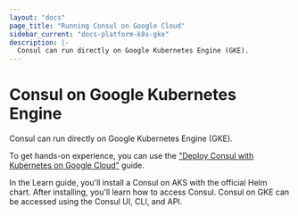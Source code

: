 ```yaml
---
layout: "docs"
page_title: "Running Consul on Google Cloud"
sidebar_current: "docs-platform-k8s-gke"
description: |-
  Consul can run directly on Google Kubernetes Engine (GKE).
---
```


# Consul on Google Kubernetes Engine

Consul can run directly on Google Kubernetes Engine (GKE). 

To get hands-on experience, you can use the ["Deploy Consul with Kubernetes on Google Cloud"](https://learn.hashicorp.com/consul/kubernetes/google-cloud-k8s) guide.

In the Learn guide, you'll install a Consul on AKS with the official Helm chart. After installing, you'll learn how to access Consul. Consul on GKE can be accessed using the Consul UI, CLI, and API.
